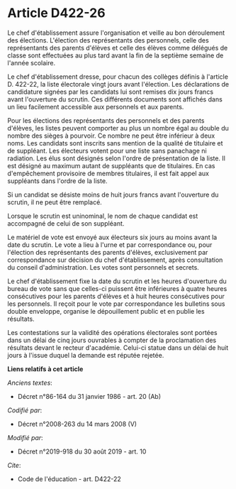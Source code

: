 # Article D422-26

Le chef d'établissement assure l'organisation et veille au bon déroulement des élections. L'élection des représentants des
personnels, celle des représentants des parents d'élèves et celle des élèves comme délégués de classe sont effectuées au plus
tard avant la fin de la septième semaine de l'année scolaire.

Le chef d'établissement dresse, pour chacun des collèges définis à l'article D. 422-22, la liste électorale vingt jours avant
l'élection. Les déclarations de candidature signées par les candidats lui sont remises dix jours francs avant l'ouverture du
scrutin. Ces différents documents sont affichés dans un lieu facilement accessible aux personnels et aux parents.

Pour les élections des représentants des personnels et des parents d'élèves, les listes peuvent comporter au plus un nombre
égal au double du nombre des sièges à pourvoir. Ce nombre ne peut être inférieur à deux noms. Les candidats sont inscrits
sans mention de la qualité de titulaire et de suppléant. Les électeurs votent pour une liste sans panachage ni radiation. Les
élus sont désignés selon l'ordre de présentation de la liste. Il est désigné au maximum autant de suppléants que de
titulaires. En cas d'empêchement provisoire de membres titulaires, il est fait appel aux suppléants dans l'ordre de la liste.

Si un candidat se désiste moins de huit jours francs avant l'ouverture du scrutin, il ne peut être remplacé.

Lorsque le scrutin est uninominal, le nom de chaque candidat est accompagné de celui de son suppléant.

Le matériel de vote est envoyé aux électeurs six jours au moins avant la date du scrutin. Le vote a lieu à l'urne et par
correspondance ou, pour l'élection des représentants des parents d'élèves, exclusivement par correspondance sur décision du
chef d'établissement, après consultation du conseil d'administration. Les votes sont personnels et secrets.

Le chef d'établissement fixe la date du scrutin et les heures d'ouverture du bureau de vote sans que celles-ci puissent être
inférieures à quatre heures consécutives pour les parents d'élèves et à huit heures consécutives pour les personnels. Il
reçoit pour le vote par correspondance les bulletins sous double enveloppe, organise le dépouillement public et en publie les
résultats.

Les contestations sur la validité des opérations électorales sont portées dans un délai de cinq jours ouvrables à compter de
la proclamation des résultats devant le recteur d'académie. Celui-ci statue dans un délai de huit jours à l'issue duquel la
demande est réputée rejetée.

**Liens relatifs à cet article**

_Anciens textes_:

  - Décret n°86-164 du 31 janvier 1986 - art. 20 (Ab)

_Codifié par_:

  - Décret n°2008-263 du 14 mars 2008 (V)

_Modifié par_:

  - Décret n°2019-918 du 30 août 2019 - art. 10

_Cite_:

  - Code de l'éducation - art. D422-22
